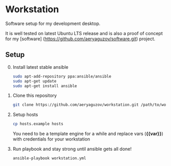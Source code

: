 # Workstation

Software setup for my development desktop.

It is well tested on latest Ubuntu LTS release and is also a proof of concept for my [software] (https://github.com/aeryaguzov/software.git) project.

## Setup

0. Install latest stable ansible

    ```bash
    sudo apt-add-repository ppa:ansible/ansible
    sudo apt-get update
    sudo apt-get install ansible
    ```
    
1. Clone this repository

    ```bash
    git clone https://github.com/aeryaguzov/workstation.git /path/to/working/dir && cd /path/to/working/dir
    ```

2. Setup hosts

    ``` bash
    cp hosts.example hosts
    ```
    You need to be a template engine for a while and replace vars (**{{var}}**) with credentials for your workstation
    
3. Run playbook and stay strong until ansible gets all done!

    ```bash
    ansible-playbook workstation.yml
    ```

